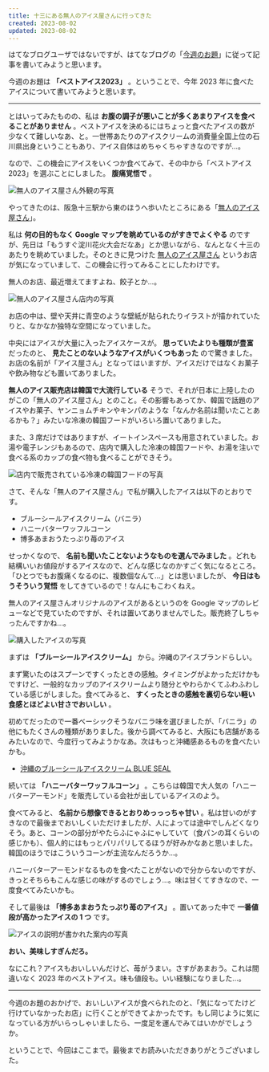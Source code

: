 ```yaml
---
title: 十三にある無人のアイス屋さんに行ってきた
created: 2023-08-02
updated: 2023-08-02
---
```


はてなブログユーザではないですが、はてなブログの「[今週のお題](https://blog.hatena.ne.jp/-/campaign/odai)」に従って記事を書いてみようと思います。

今週のお題は **「ベストアイス2023」** 。ということで、今年 2023 年に食べたアイスについて書いてみようと思います。

---

とはいってみたものの、私は **お腹の調子が悪いことが多くあまりアイスを食べることがありません** 。ベストアイスを決めるにはちょっと食べたアイスの数が少なくて難しいなあ、と。一世帯あたりのアイスクリームの消費量全国上位の石川県出身ということもあり、アイス自体はめちゃくちゃすきなのですが…。

なので、この機会にアイスをいくつか食べてみて、その中から「ベストアイス 2023」を選ぶことにしました。 **腹痛覚悟で** 。

![無人のアイス屋さん外観の写真](26ee4744-57e6-4b8c-f173-c2635e883200)

やってきたのは、阪急十三駅から東のほうへ歩いたところにある「[無人のアイス屋さん](https://www.instagram.com/mujin_ice/)」。

私は **何の目的もなく Google マップを眺めているのがすきでよくやる** のですが、先日は「もうすぐ淀川花火大会だなあ」とか思いながら、なんとなく十三のあたりを眺めていました。そのときに見つけた [無人のアイス屋さん](https://www.instagram.com/mujin_ice/) というお店が気になっていまして、この機会に行ってみることにしたわけです。

無人のお店、最近増えてますよね、餃子とか…。

![無人のアイス屋さん店内の写真](da2385df-5db9-4cc6-32d7-b1b00d7e3200)

お店の中は、壁や天井に青空のような壁紙が貼られたりイラストが描かれていたりと、なかなか独特な空間になっていました。

中央にはアイスが大量に入ったアイスケースが。 **思っていたよりも種類が豊富** だったのと、 **見たことのないようなアイスがいくつもあった** ので驚きました。お店の名前が「アイス屋さん」となってはいますが、アイスだけではなくお菓子や飲み物なども置いてありました。

**無人のアイス販売店は韓国で大流行している** そうで、それが日本に上陸したのがこの「無人のアイス屋さん」とのこと。その影響もあってか、韓国で話題のアイスやお菓子、ヤンニョムチキンやキンパのような「なんか名前は聞いたことあるかも？」みたいな冷凍の韓国フードがいろいろ置いてありました。

また、3 席だけではありますが、イートインスペースも用意されていました。お湯や電子レンジもあるので、店内で購入した冷凍の韓国フードや、お湯を注いで食べる系のカップの食べ物も食べることができそう。

![店内で販売されている冷凍の韓国フードの写真](50e38c66-fd2f-4fd6-fd53-d3a14757e300)

さて、そんな「無人のアイス屋さん」で私が購入したアイスは以下のとおりです。

- ブルーシールアイスクリーム（バニラ）
- ハニーバターワッフルコーン
- 博多あまおうたっぷり苺のアイス

せっかくなので、 **名前も聞いたことないようなものを選んでみました** 。どれも結構いいお値段がするアイスなので、どんな感じなのかすごく気になるところ。「ひとつでもお腹痛くなるのに、複数個なんて…」とは思いましたが、 **今日はもうそういう覚悟** をしてきているので！なんにもこわくねえ。

無人のアイス屋さんオリジナルのアイスがあるというのを Google マップのレビューなどで見ていたのですが、それは置いてありませんでした。販売終了しちゃったんですかね…。

![購入したアイスの写真](b1262b3d-bc19-4cfa-aabf-636f6d304300)

まずは **「ブルーシールアイスクリーム」** から。沖縄のアイスブランドらしい。

まず驚いたのはスプーンですくったときの感触。タイミングがよかっただけかもですけど、一般的なカップのアイスクリームより随分とやわらかくてふわふわしている感じがしました。食べてみると、 **すくったときの感触を裏切らない軽い食感とほどよい甘さでおいしい** 。

初めてだったので一番ベーシックそうなバニラ味を選びましたが、「バニラ」の他にもたくさんの種類がありました。後から調べてみると、大阪にも店舗があるみたいなので、今度行ってみようかなあ。次はもっと沖縄感あるものを食べたいかも。

- [沖縄のブルーシールアイスクリーム BLUE SEAL](https://www.blueseal.co.jp/)

続いては **「ハニーバターワッフルコーン」** 。こちらは韓国で大人気の「ハニーバターアーモンド」を販売している会社が出しているアイスのよう。

食べてみると、 **名前から想像できるとおりめっっっちゃ甘い** 。私は甘いのがすきなので最後までおいしくいただけましたが、人によっては途中でしんどくなりそう。あと、コーンの部分がやたらふにゃふにゃしていて（食パンの耳くらいの感じかも）、個人的にはもっとパリパリしてるほうが好みかなあと思いました。韓国のほうではこういうコーンが主流なんだろうか…。

ハニーバターアーモンドなるものを食べたことがないので分からないのですが、きっとそちらもこんな感じの味がするのでしょう…。味は甘くてすきなので、一度食べてみたいかも。

そして最後は **「博多あまおうたっぷり苺のアイス」** 。置いてあった中で **一番値段が高かったアイスの 1 つ** です。

![アイスの説明が書かれた案内の写真](416fd873-1cb7-4fce-0368-961e26677500)

**おい、美味しすぎんだろ。**

なにこれ？アイスもおいしいんだけど、苺がうまい。さすがあまおう。これは間違いなく 2023 年のベストアイス。味も値段も。いい経験になりました…。

---

今週のお題のおかげで、おいしいアイスが食べられたのと、「気になってたけど行けていなかったお店」に行くことができてよかったです。もし同じように気になっている方がいらっしゃいましたら、一度足を運んでみてはいかがでしょうか。

ということで、今回はここまで。最後までお読みいただきありがとうございました。
